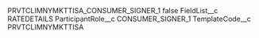 <?xml version="1.0" encoding="UTF-8"?>
<CustomMetadata xmlns="http://soap.sforce.com/2006/04/metadata" xmlns:xsi="http://www.w3.org/2001/XMLSchema-instance" xmlns:xsd="http://www.w3.org/2001/XMLSchema">
    <label>PRVTCLIMNYMKTTISA_CONSUMER_SIGNER_1</label>
    <protected>false</protected>
    <values>
        <field>FieldList__c</field>
        <value xsi:type="xsd:string">RATEDETAILS</value>
    </values>
    <values>
        <field>ParticipantRole__c</field>
        <value xsi:type="xsd:string">CONSUMER_SIGNER_1</value>
    </values>
    <values>
        <field>TemplateCode__c</field>
        <value xsi:type="xsd:string">PRVTCLIMNYMKTTISA</value>
    </values>
</CustomMetadata>
